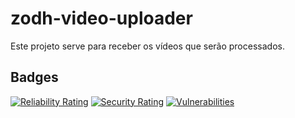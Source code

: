 # zodh-video-uploader
Este projeto serve para receber os vídeos que serão processados.

## Badges

[![Reliability Rating](https://sonarcloud.io/api/project_badges/measure?project=Zodh_zodh-video-service&metric=reliability_rating&token=f77276a7584bc2ff8cd029d36302c8c0551891d6)](https://sonarcloud.io/summary/new_code?id=Zodh_zodh-video-service)
[![Security Rating](https://sonarcloud.io/api/project_badges/measure?project=Zodh_zodh-video-service&metric=security_rating&token=f77276a7584bc2ff8cd029d36302c8c0551891d6)](https://sonarcloud.io/summary/new_code?id=Zodh_zodh-video-service)
[![Vulnerabilities](https://sonarcloud.io/api/project_badges/measure?project=Zodh_zodh-video-service&metric=vulnerabilities&token=f77276a7584bc2ff8cd029d36302c8c0551891d6)](https://sonarcloud.io/summary/new_code?id=Zodh_zodh-video-service)
